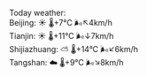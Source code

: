 Today weather:  
Beijing: ☀️   🌡️+7°C 🌬️↖4km/h  
Tianjin: ☀️   🌡️+11°C 🌬️↓7km/h  
Shijiazhuang: ⛅️  🌡️+14°C 🌬️↙6km/h  
Tangshan: ☁️   🌡️+9°C 🌬️↘8km/h  
